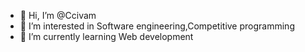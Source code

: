 - 👋 Hi, I’m @Ccivam
- 👀 I’m interested in Software engineering,Competitive programming
- 🌱 I’m currently learning Web development



<!---
Ccivam/Ccivam is a ✨ special ✨ repository because its `README.md` (this file) appears on your GitHub profile.
You can click the Preview link to take a look at your changes.
--->
